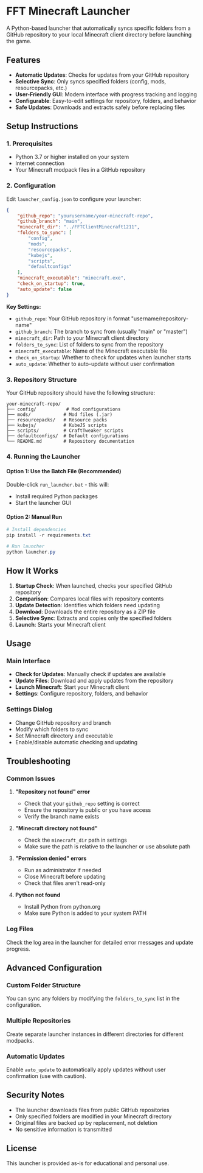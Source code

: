 # FFT Minecraft Launcher

A Python-based launcher that automatically syncs specific folders from a GitHub repository to your local Minecraft client directory before launching the game.

## Features

- **Automatic Updates**: Checks for updates from your GitHub repository
- **Selective Sync**: Only syncs specified folders (config, mods, resourcepacks, etc.)
- **User-Friendly GUI**: Modern interface with progress tracking and logging
- **Configurable**: Easy-to-edit settings for repository, folders, and behavior
- **Safe Updates**: Downloads and extracts safely before replacing files

## Setup Instructions

### 1. Prerequisites
- Python 3.7 or higher installed on your system
- Internet connection
- Your Minecraft modpack files in a GitHub repository

### 2. Configuration

Edit `launcher_config.json` to configure your launcher:

```json
{
    "github_repo": "yourusername/your-minecraft-repo",
    "github_branch": "main",
    "minecraft_dir": "../FFTClientMinecraft1211",
    "folders_to_sync": [
        "config",
        "mods",
        "resourcepacks",
        "kubejs",
        "scripts",
        "defaultconfigs"
    ],
    "minecraft_executable": "minecraft.exe",
    "check_on_startup": true,
    "auto_update": false
}
```

**Key Settings:**
- `github_repo`: Your GitHub repository in format "username/repository-name"
- `github_branch`: The branch to sync from (usually "main" or "master")
- `minecraft_dir`: Path to your Minecraft client directory
- `folders_to_sync`: List of folders to sync from the repository
- `minecraft_executable`: Name of the Minecraft executable file
- `check_on_startup`: Whether to check for updates when launcher starts
- `auto_update`: Whether to auto-update without user confirmation

### 3. Repository Structure

Your GitHub repository should have the following structure:
```
your-minecraft-repo/
├── config/           # Mod configurations
├── mods/            # Mod files (.jar)
├── resourcepacks/   # Resource packs
├── kubejs/          # KubeJS scripts
├── scripts/         # CraftTweaker scripts
├── defaultconfigs/  # Default configurations
└── README.md        # Repository documentation
```

### 4. Running the Launcher

#### Option 1: Use the Batch File (Recommended)
Double-click `run_launcher.bat` - this will:
- Install required Python packages
- Start the launcher GUI

#### Option 2: Manual Run
```powershell
# Install dependencies
pip install -r requirements.txt

# Run launcher
python launcher.py
```

## How It Works

1. **Startup Check**: When launched, checks your specified GitHub repository
2. **Comparison**: Compares local files with repository contents
3. **Update Detection**: Identifies which folders need updating
4. **Download**: Downloads the entire repository as a ZIP file
5. **Selective Sync**: Extracts and copies only the specified folders
6. **Launch**: Starts your Minecraft client

## Usage

### Main Interface
- **Check for Updates**: Manually check if updates are available
- **Update Files**: Download and apply updates from the repository
- **Launch Minecraft**: Start your Minecraft client
- **Settings**: Configure repository, folders, and behavior

### Settings Dialog
- Change GitHub repository and branch
- Modify which folders to sync
- Set Minecraft directory and executable
- Enable/disable automatic checking and updating

## Troubleshooting

### Common Issues

1. **"Repository not found" error**
   - Check that your `github_repo` setting is correct
   - Ensure the repository is public or you have access
   - Verify the branch name exists

2. **"Minecraft directory not found"**
   - Check the `minecraft_dir` path in settings
   - Make sure the path is relative to the launcher or use absolute path

3. **"Permission denied" errors**
   - Run as administrator if needed
   - Close Minecraft before updating
   - Check that files aren't read-only

4. **Python not found**
   - Install Python from python.org
   - Make sure Python is added to your system PATH

### Log Files
Check the log area in the launcher for detailed error messages and update progress.

## Advanced Configuration

### Custom Folder Structure
You can sync any folders by modifying the `folders_to_sync` list in the configuration.

### Multiple Repositories
Create separate launcher instances in different directories for different modpacks.

### Automatic Updates
Enable `auto_update` to automatically apply updates without user confirmation (use with caution).

## Security Notes

- The launcher downloads files from public GitHub repositories
- Only specified folders are modified in your Minecraft directory
- Original files are backed up by replacement, not deletion
- No sensitive information is transmitted

## License

This launcher is provided as-is for educational and personal use.
